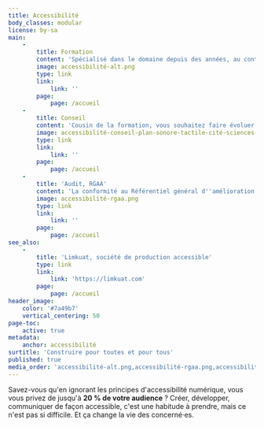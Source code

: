 ```yaml
---
title: Accessibilité
body_classes: modular
license: by-sa
main:
    -
        title: Formation
        content: 'Spécialisé dans le domaine depuis des années, au contact de nombreux·ses concerné·es, et toujours à l''affu pour rester à jour, je saurai vous former pour que vous soyez au fait des bonnes pratiques à respecter pour rester accessible à toutes et à tous — que ce soit en informatique, développement web, ou sur les réseaux sociaux !'
        image: accessibilité-alt.png
        type: link
        link:
            link: ''
        page:
            page: /accueil
    -
        title: Conseil
        content: 'Cousin de la formation, vous souhaitez faire évoluer vos méthodes ou votre communication pour la rendre plus accessible ? Je peux vous y aider.'
        image: accessibilité-conseil-plan-sonore-tactile-cité-sciences-industrie-tetue.jpg
        type: link
        link:
            link: ''
        page:
            page: /accueil
    -
        title: 'Audit, RGAA'
        content: 'La conformité au Référentiel général d''amélioration de l''accessibilité (RGAA) devient doucement obligatoire en France, dans certains cas. Et même en dehors, il est important de s''ouvrir à toutes et tous, quelque soit leurs handicaps. Je peux vous aider à faire le point sur l''état de ce que vous produisez (logiciel, web, ou communication) et vous aider à évoluer dans le bon sens.'
        image: accessibilité-rgaa.png
        type: link
        link:
            link: ''
        page:
            page: /accueil
see_also:
    -
        title: 'Limkuat, société de production accessible'
        type: link
        link:
            link: 'https://limkuat.com'
        page:
            page: /accueil
header_image:
    color: '#7a49b7'
    vertical_centering: 50
page-toc:
    active: true
metadata:
    anchor: accessibilité
surtitle: 'Construire pour toutes et pour tous'
published: true
media_order: 'accessibilité-alt.png,accessibilité-rgaa.png,accessibilité-conseil-plan-sonore-tactile-cité-sciences-industrie-tetue.jpg'
---
```


Savez-vous qu'en ignorant les principes d'accessibilité numérique, vous vous privez de jusqu'à **20 % de votre audience** ? Créer, développer, communiquer de façon accessible, c'est une habitude à prendre, mais ce n'est pas si difficile. Et ça change la vie des concerné·es.